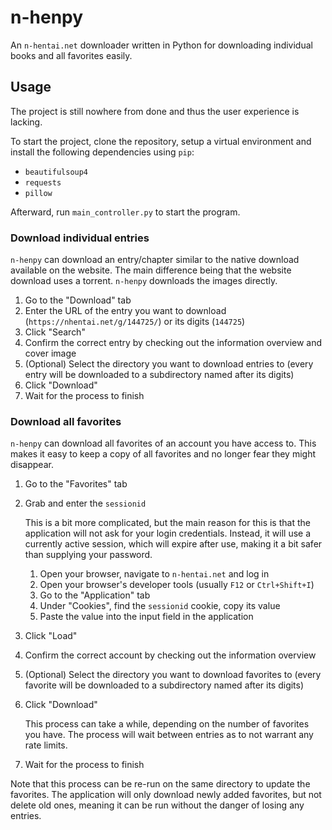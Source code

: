 # n-henpy

An `n-hentai.net` downloader written in Python for downloading individual books and all favorites easily.

## Usage

The project is still nowhere from done and thus the user experience is lacking.

To start the project, clone the repository, setup a virtual environment and install the following dependencies
using `pip`:

- `beautifulsoup4`
- `requests`
- `pillow`

Afterward, run `main_controller.py` to start the program.

### Download individual entries

`n-henpy` can download an entry/chapter similar to the native download available on the website. The main difference
being that the website download uses a torrent. `n-henpy` downloads the images directly.

1. Go to the "Download" tab
2. Enter the URL of the entry you want to download (`https://nhentai.net/g/144725/`) or its digits (`144725`)
3. Click "Search"
4. Confirm the correct entry by checking out the information overview and cover image
5. (Optional) Select the directory you want to download entries to (every entry will be downloaded to a subdirectory
   named after its digits)
6. Click "Download"
7. Wait for the process to finish

### Download all favorites

`n-henpy` can download all favorites of an account you have access to. This makes it easy to keep a copy of all
favorites and no longer fear they might disappear.

1. Go to the "Favorites" tab
2. Grab and enter the `sessionid`

   This is a bit more complicated, but the main reason for this is that the application will not ask for your login
   credentials. Instead, it will use a currently active session, which will expire after use, making it a bit safer than
   supplying your password.

   1. Open your browser, navigate to `n-hentai.net` and log in
   2. Open your browser's developer tools (usually `F12` or `Ctrl+Shift+I`)
   3. Go to the "Application" tab
   4. Under "Cookies", find the `sessionid` cookie, copy its value
   5. Paste the value into the input field in the application
3. Click "Load"
4. Confirm the correct account by checking out the information overview
5. (Optional) Select the directory you want to download favorites to (every favorite will be downloaded to a
   subdirectory
   named after its digits)
6. Click "Download"

   This process can take a while, depending on the number of favorites you have. The process will wait between entries
   as to not warrant any rate limits.
7. Wait for the process to finish

Note that this process can be re-run on the same directory to update the favorites. The application will only download
newly added favorites, but not delete old ones, meaning it can be run without the danger of losing any entries.
